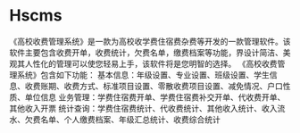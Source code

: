# Hscms
 《高校收费管理系统》是一款为高校收学费住宿费杂费等开发的一款管理软件。该软件主要包含收费开单，收费统计，欠费名单，缴费档案等功能，界设计简洁、美观其人性化的管理可以使您轻易上手，该软件将是您明智的选择。 《高校收费管理系统》包含如下功能： 基本信息：年级设置、专业设置、班级设置、学生信息、收费账期、收费方式、标准项目设置、零散收费项目设置、减免情况、户口性质、单位信息 业务管理：学费住宿费开单、学费住宿费补交开单、代收费开单、其他收入开票 统计查询：学费住宿费统计、代收费统计、其他收入统计、收入流水、欠费名单、个人缴费档案、年级汇总统计、收费综合统计

